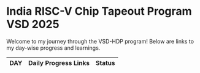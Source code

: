 # India RISC-V Chip Tapeout Program VSD 2025

Welcome to my journey through the VSD-HDP program! Below are links to my day-wise progress and learnings.


| DAY | Daily Progress Links                       | Status |
| :--- | :-------: |---: |

